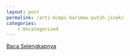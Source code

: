 ```yaml
---
layout: post
permalink: /arti-mimpi-harimau-putih-jinak/
categories:
    - Uncategorized
---
```


[Baca Selengkapnya](/06)